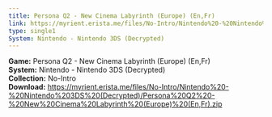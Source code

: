 ```yaml
---
title: Persona Q2 - New Cinema Labyrinth (Europe) (En,Fr)
link: https://myrient.erista.me/files/No-Intro/Nintendo%20-%20Nintendo%203DS%20(Decrypted)/Persona%20Q2%20-%20New%20Cinema%20Labyrinth%20(Europe)%20(En,Fr).zip
type: single1
System: Nintendo - Nintendo 3DS (Decrypted)
---
```

<b>Game:</b> Persona Q2 - New Cinema Labyrinth (Europe) (En,Fr)<br>
<b>System:</b> Nintendo - Nintendo 3DS (Decrypted)<br>
<b>Collection:</b> No-Intro<br>
<b>Download:</b> https://myrient.erista.me/files/No-Intro/Nintendo%20-%20Nintendo%203DS%20(Decrypted)/Persona%20Q2%20-%20New%20Cinema%20Labyrinth%20(Europe)%20(En,Fr).zip
